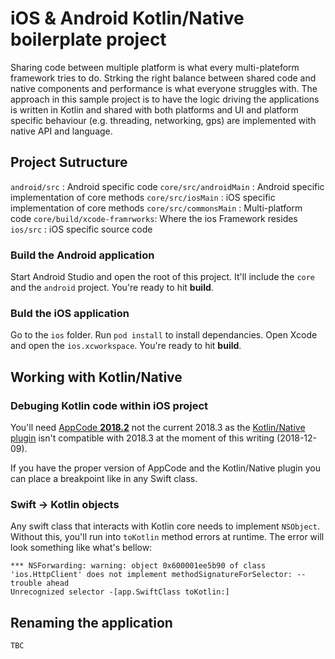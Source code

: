 # iOS & Android Kotlin/Native boilerplate project

Sharing code between multiple platform is what every multi-plateform framework tries to do. Strking the right balance between shared code and native components and performance is what everyone struggles with. The approach in this sample project is to have the logic driving the applications is written in Kotlin and shared with both platforms and UI and platform specific behaviour (e.g. threading, networking, gps) are implemented with native API and language.

## Project Sutructure

`android/src`                : Android specific code
`core/src/androidMain`       : Android specific implementation of core methods
`core/src/iosMain`           : iOS specific implementation of core methods
`core/src/commonsMain`       : Multi-platform code
`core/build/xcode-framrworks`: Where the ios Framework resides
`ios/src`                    : iOS specific source code

### Build the Android application

Start Android Studio and open the root of this project. It'll include the `core` and the `android` project. You're ready to hit **build**.

### Buld the iOS application

Go to the `ios` folder. Run `pod install` to install dependancies. Open Xcode and open the `ios.xcworkspace`. You're ready to hit **build**.

## Working with Kotlin/Native

### Debuging Kotlin code within iOS project

You'll need [AppCode **2018.2**](https://www.jetbrains.com/objc/download/previous.html) not the current 2018.3 as the  [Kotlin/Native plugin](https://plugins.jetbrains.com/plugin/10619-kotlin-native-for-appcode) isn't compatible with 2018.3 at the moment of this writing (2018-12-09).

If you have the proper version of AppCode and the Kotlin/Native plugin you can place a breakpoint like in any Swift class.

### Swift -> Kotlin objects

Any swift class that interacts with Kotlin core needs to implement `NSObject`. Without this, you'll run into `toKotlin` method errors at runtime. The error will look something like what's bellow:

```
*** NSForwarding: warning: object 0x600001ee5b90 of class 'ios.HttpClient' does not implement methodSignatureForSelector: -- trouble ahead
Unrecognized selector -[app.SwiftClass toKotlin:]
```

## Renaming the application

`TBC`